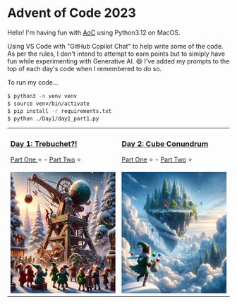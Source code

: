 # Advent of Code 2023

Hello! I'm having fun with [AoC](https://adventofcode.com/) using Python3.12 on MacOS.

Using VS Code with "GitHub Copilot Chat" to help write some of the code. As per the rules, I don't intend to attempt to earn points but to simiply have fun while experimenting with Generative AI. :smile: I've added my prompts to the top of each day's code when I remembered to do so.

To run my code...

```bash
$ python3 -m venv venv
$ source venv/bin/activate
$ pip install -r requirements.txt
$ python ./Day1/day1_part1.py
```

<table style="border: none;">
<tr>

<td>

### [Day 1: Trebuchet?!](./Day1/day1_overview.md)
[Part One ](./Day1/day1_part1.py) :star: - [Part Two](./Day1/day1_part2.py) :star:

<img src="./Day1/day1_DALLE.png"  width="275" height="275">

</td>

<td>

### [Day 2: Cube Conundrum](./Day2/day2_overview.md)

[Part One](./Day2/day2_part1.py) :star: - [Part Two](./Day2/day2_part2.py) :star:

<img src="./Day2/day2_DALLE.png"  width="275" height="275">

</td>

</tr>
</table>